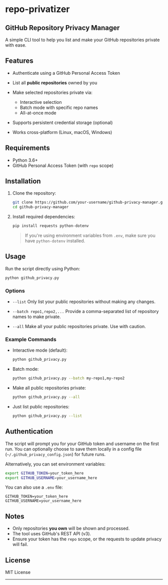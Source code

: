 # repo-privatizer

## GitHub Repository Privacy Manager

A simple CLI tool to help you list and make your GitHub repositories private with ease.

## Features

* Authenticate using a GitHub Personal Access Token
* List all **public repositories** owned by you
* Make selected repositories private via:

  * Interactive selection
  * Batch mode with specific repo names
  * All-at-once mode
* Supports persistent credential storage (optional)
* Works cross-platform (Linux, macOS, Windows)

## Requirements

* Python 3.6+
* GitHub Personal Access Token (with `repo` scope)

## Installation

1. Clone the repository:

   ```bash
   git clone https://github.com/your-username/github-privacy-manager.git
   cd github-privacy-manager
   ```

2. Install required dependencies:

   ```bash
   pip install requests python-dotenv
   ```

   > If you're using environment variables from `.env`, make sure you have `python-dotenv` installed.

## Usage

Run the script directly using Python:

```bash
python github_privacy.py
```

### Options

* `--list`
  Only list your public repositories without making any changes.

* `--batch repo1,repo2,...`
  Provide a comma-separated list of repository names to make private.

* `--all`
  Make all your public repositories private. Use with caution.

### Example Commands

* Interactive mode (default):

  ```bash
  python github_privacy.py
  ```

* Batch mode:

  ```bash
  python github_privacy.py --batch my-repo1,my-repo2
  ```

* Make all public repositories private:

  ```bash
  python github_privacy.py --all
  ```

* Just list public repositories:

  ```bash
  python github_privacy.py --list
  ```

## Authentication

The script will prompt you for your GitHub token and username on the first run. You can optionally choose to save them locally in a config file (`~/.github_privacy_config.json`) for future runs.

Alternatively, you can set environment variables:

```bash
export GITHUB_TOKEN=your_token_here
export GITHUB_USERNAME=your_username_here
```

You can also use a `.env` file:

```env
GITHUB_TOKEN=your_token_here
GITHUB_USERNAME=your_username_here
```

## Notes

* Only repositories **you own** will be shown and processed.
* The tool uses GitHub's REST API (v3).
* Ensure your token has the `repo` scope, or the requests to update privacy will fail.

## License

MIT License

---


